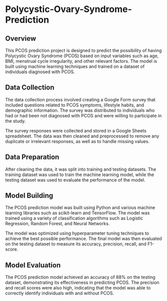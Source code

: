 # Polycystic-Ovary-Syndrome-Prediction

## Overview
This PCOS prediction project is designed to predict the possibility of having Polycystic Ovary Syndrome (PCOS) based on input variables such as age, BMI, menstrual cycle irregularity, and other relevant factors. The model is built using machine learning techniques and trained on a dataset of individuals diagnosed with PCOS.

## Data Collection
The data collection process involved creating a Google Form survey that included questions related to PCOS symptoms, lifestyle habits, and demographic information. The survey was distributed to individuals who had or had been not diagnosed with PCOS and were willing to participate in the study.

The survey responses were collected and stored in a Google Sheets spreadsheet. The data was then cleaned and preprocessed to remove any duplicate or irrelevant responses, as well as to handle missing values.

## Data Preparation
After cleaning the data, it was split into training and testing datasets. The training dataset was used to train the machine learning model, while the testing dataset was used to evaluate the performance of the model.


## Model Building
The PCOS prediction model was built using Python and various machine learning libraries such as scikit-learn and TensorFlow. The model was trained using a variety of classification algorithms such as Logistic Regression, Random Forest, and Neural Networks.

The model was optimized using hyperparameter tuning techniques to achieve the best possible performance. The final model was then evaluated on the testing dataset to measure its accuracy, precision, recall, and F1-score.

## Model Evaluation
The PCOS prediction model achieved an accuracy of 88% on the testing dataset, demonstrating its effectiveness in predicting PCOS. The precision and recall scores were also high, indicating that the model was able to correctly identify individuals with and without PCOS.
